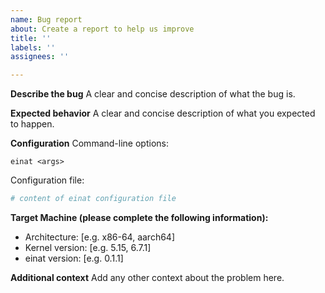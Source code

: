 ```yaml
---
name: Bug report
about: Create a report to help us improve
title: ''
labels: ''
assignees: ''

---
```


**Describe the bug**
A clear and concise description of what the bug is.

**Expected behavior**
A clear and concise description of what you expected to happen.

**Configuration**
Command-line options:
```
einat <args>
```
Configuration file:
```toml
# content of einat configuration file
```

**Target Machine (please complete the following information):**
 - Architecture: [e.g. x86-64, aarch64]
 - Kernel version: [e.g. 5.15, 6.7.1]
 - einat version: [e.g. 0.1.1]

**Additional context**
Add any other context about the problem here.
